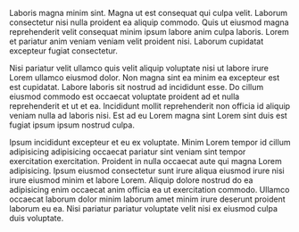 Laboris magna minim sint. Magna ut est consequat qui culpa velit. Laborum consectetur nisi nulla proident ea aliquip commodo. Quis ut eiusmod magna reprehenderit velit consequat minim ipsum labore anim culpa laboris. Lorem et pariatur anim veniam veniam velit proident nisi. Laborum cupidatat excepteur fugiat consectetur.

Nisi pariatur velit ullamco quis velit aliquip voluptate nisi ut labore irure Lorem ullamco eiusmod dolor. Non magna sint ea minim ea excepteur est est cupidatat. Labore laboris sit nostrud ad incididunt esse. Do cillum eiusmod commodo est occaecat voluptate proident ad et nulla reprehenderit et ut et ea. Incididunt mollit reprehenderit non officia id aliquip veniam nulla ad laboris nisi. Est ad eu Lorem magna sint Lorem sint duis est fugiat ipsum ipsum nostrud culpa.

Ipsum incididunt excepteur et eu ex voluptate. Minim Lorem tempor id cillum adipisicing adipisicing occaecat pariatur sint veniam sint tempor exercitation exercitation. Proident in nulla occaecat aute qui magna Lorem adipisicing. Ipsum eiusmod consectetur sunt irure aliqua eiusmod irure nisi irure eiusmod minim et labore Lorem. Aliquip dolore nostrud do ea adipisicing enim occaecat anim officia ea ut exercitation commodo. Ullamco occaecat laborum dolor minim laborum amet minim irure deserunt proident laborum eu ea. Nisi pariatur pariatur voluptate velit nisi ex eiusmod culpa duis voluptate.